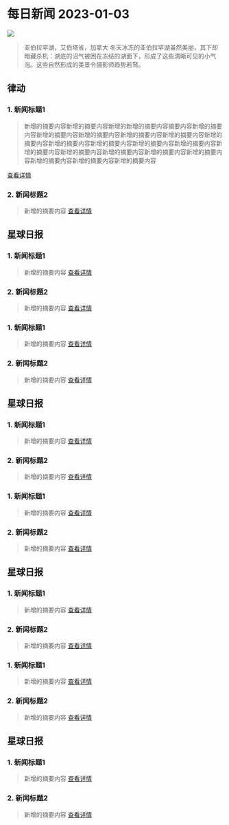 # 每日新闻 2023-01-03

![](https://www.bing.com/th?id=OHR.FrozenBubblesAlberta_ZH-CN6154214678_1920x1080.jpg&rf=LaDigue_1920x1080.jpg)

> 亚伯拉罕湖，艾伯塔省，加拿大
> 冬天冰冻的亚伯拉罕湖虽然美丽，其下却暗藏杀机：湖底的沼气被困在冻结的湖面下，形成了这些清晰可见的小气泡。这些自然形成的美景令摄影师趋势若骛。

## 律动

### 1. 新闻标题1

> 新增的摘要内容新增的摘要内容新增的新增的摘要内容摘要内容新增的摘要内容新增的摘要内容新增的摘要内容新增的摘要内容新增的摘要内容新增的摘要内容新增的摘要内容新增的摘要内容新增的摘要内容新增的摘要内容新增的摘要内容新增的摘要内容新增的摘要内容新增的摘要内容新增的摘要内容新增的摘要内容新增的摘要内容新增的摘要内容

[查看详情](//baidu.com)

### 2. 新闻标题2

> 新增的摘要内容
[查看详情](//baidu.com)

## 星球日报

### 1. 新闻标题1

> 新增的摘要内容
[查看详情](//baidu.com)

### 2. 新闻标题2

> 新增的摘要内容
[查看详情](//baidu.com)

### 1. 新闻标题1

> 新增的摘要内容
[查看详情](//baidu.com)

### 2. 新闻标题2

> 新增的摘要内容
[查看详情](//baidu.com)

## 星球日报

### 1. 新闻标题1

> 新增的摘要内容
[查看详情](//baidu.com)

### 2. 新闻标题2

> 新增的摘要内容
[查看详情](//baidu.com)

### 1. 新闻标题1

> 新增的摘要内容
[查看详情](//baidu.com)

### 2. 新闻标题2

> 新增的摘要内容
[查看详情](//baidu.com)

## 星球日报

### 1. 新闻标题1

> 新增的摘要内容
[查看详情](//baidu.com)

### 2. 新闻标题2

> 新增的摘要内容
[查看详情](//baidu.com)

### 1. 新闻标题1

> 新增的摘要内容
[查看详情](//baidu.com)

### 2. 新闻标题2

> 新增的摘要内容
[查看详情](//baidu.com)

## 星球日报

### 1. 新闻标题1

> 新增的摘要内容
[查看详情](//baidu.com)

### 2. 新闻标题2

> 新增的摘要内容
[查看详情](//baidu.com)
